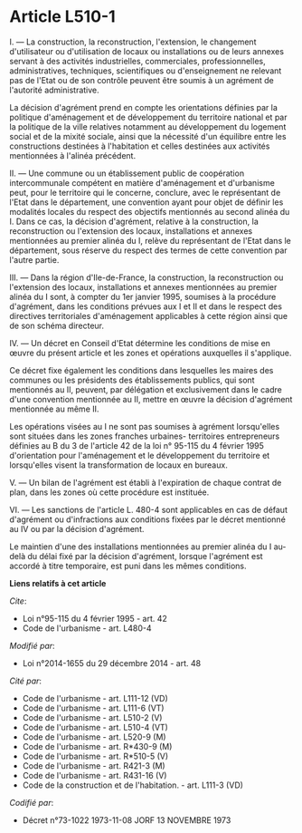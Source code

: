 # Article L510-1

I. ― La construction, la reconstruction, l'extension, le changement d'utilisateur ou d'utilisation de locaux ou installations
ou de leurs annexes servant à des activités industrielles, commerciales, professionnelles, administratives, techniques,
scientifiques ou d'enseignement ne relevant pas de l'Etat ou de son contrôle peuvent être soumis à un agrément de l'autorité
administrative. 

La décision d'agrément prend en compte les orientations définies par la politique d'aménagement et de développement du
territoire national et par la politique de la ville relatives notamment au développement du logement social et de la mixité
sociale, ainsi que la nécessité d'un équilibre entre les constructions destinées à l'habitation et celles destinées aux
activités mentionnées à l'alinéa précédent. 

II. ― Une commune ou un établissement public de coopération intercommunale compétent en matière d'aménagement et d'urbanisme
peut, pour le territoire qui le concerne, conclure, avec le représentant de l'Etat dans le département, une convention ayant
pour objet de définir les modalités locales du respect des objectifs mentionnés au second alinéa du I. Dans ce cas, la
décision d'agrément, relative à la construction, la reconstruction ou l'extension des locaux, installations et annexes
mentionnées au premier alinéa du I, relève du représentant de l'Etat dans le département, sous réserve du respect des termes
de cette convention par l'autre partie. 

III. ― Dans la région d'Ile-de-France, la construction, la reconstruction ou l'extension des locaux, installations et annexes
mentionnées au premier alinéa du I sont, à compter du 1er janvier 1995, soumises à la procédure d'agrément, dans les
conditions prévues aux I et II et dans le respect des directives territoriales d'aménagement applicables à cette région ainsi
que de son schéma directeur. 

IV. ― Un décret en Conseil d'Etat détermine les conditions de mise en œuvre du présent article et les zones et opérations
auxquelles il s'applique. 

Ce décret fixe également les conditions dans lesquelles les maires des communes ou les présidents des établissements publics,
qui sont mentionnés au II, peuvent, par délégation et exclusivement dans le cadre d'une convention mentionnée au II, mettre
en œuvre la décision d'agrément mentionnée au même II. 

Les opérations visées au I ne sont pas soumises à agrément lorsqu'elles sont situées dans les  zones franches urbaines-
territoires entrepreneurs définies au B du 3 de l'article 42 de la loi n° 95-115 du 4 février 1995 d'orientation pour
l'aménagement et le développement du territoire et lorsqu'elles visent la transformation de locaux en bureaux. 

V. ― Un bilan de l'agrément est établi à l'expiration de chaque contrat de plan, dans les zones où cette procédure est
instituée. 

VI. ― Les sanctions de l'article L. 480-4 sont applicables en cas de défaut d'agrément ou d'infractions aux conditions fixées
par le décret mentionné au IV ou par la décision d'agrément. 

Le maintien d'une des installations mentionnées au premier alinéa du I au-delà du délai fixé par la décision d'agrément,
lorsque l'agrément est accordé à titre temporaire, est puni dans les mêmes conditions.

**Liens relatifs à cet article**

_Cite_:

  - Loi n°95-115 du 4 février 1995 - art. 42
  - Code de l'urbanisme - art. L480-4

_Modifié par_:

  - Loi n°2014-1655 du 29 décembre 2014 - art. 48

_Cité par_:

  - Code de l'urbanisme - art. L111-12 (VD)
  - Code de l'urbanisme - art. L111-6 (VT)
  - Code de l'urbanisme - art. L510-2 (V)
  - Code de l'urbanisme - art. L510-4 (VT)
  - Code de l'urbanisme - art. L520-9 (M)
  - Code de l'urbanisme - art. R*430-9 (M)
  - Code de l'urbanisme - art. R*510-5 (V)
  - Code de l'urbanisme - art. R421-3 (M)
  - Code de l'urbanisme - art. R431-16 (V)
  - Code de la construction et de l'habitation. - art. L111-3 (VD)

_Codifié par_:

  - Décret n°73-1022 1973-11-08 JORF 13 NOVEMBRE 1973
